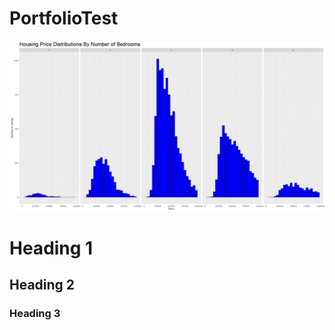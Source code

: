 # PortfolioTest

![histogram](assets/images/histogram.png)

# Heading 1

## Heading 2

### Heading 3
